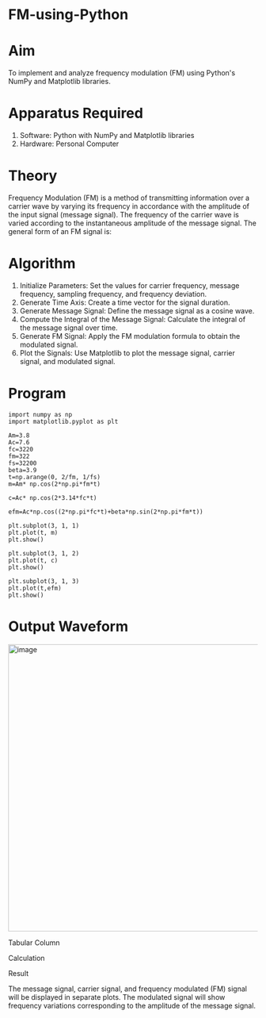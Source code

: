 # FM-using-Python

# Aim


To implement and analyze frequency modulation (FM) using Python's NumPy and Matplotlib libraries. 

# Apparatus Required

1.	Software: Python with NumPy and Matplotlib libraries
2.	Hardware: Personal Computer
  
# Theory

Frequency Modulation (FM) is a method of transmitting information over a carrier wave by varying its frequency in accordance with the amplitude of the input signal (message signal). The frequency of the carrier wave is varied according to the instantaneous amplitude of the message signal. The general form of an FM signal is:



# Algorithm


1.	Initialize Parameters: Set the values for carrier frequency, message frequency, sampling frequency, and frequency deviation.
2.	Generate Time Axis: Create a time vector for the signal duration.
3.	Generate Message Signal: Define the message signal as a cosine wave.
4.	Compute the Integral of the Message Signal: Calculate the integral of the message signal over time.
5.	Generate FM Signal: Apply the FM modulation formula to obtain the modulated signal.
6.	Plot the Signals: Use Matplotlib to plot the message signal, carrier signal, and modulated signal.

# Program

```
import numpy as np
import matplotlib.pyplot as plt

Am=3.8
Ac=7.6
fc=3220
fm=322
fs=32200
beta=3.9
t=np.arange(0, 2/fm, 1/fs)
m=Am* np.cos(2*np.pi*fm*t)

c=Ac* np.cos(2*3.14*fc*t)

efm=Ac*np.cos((2*np.pi*fc*t)+beta*np.sin(2*np.pi*fm*t))

plt.subplot(3, 1, 1)
plt.plot(t, m)
plt.show()

plt.subplot(3, 1, 2)
plt.plot(t, c)
plt.show()

plt.subplot(3, 1, 3)
plt.plot(t,efm)
plt.show()
```

# Output Waveform

<img width="739" height="579" alt="image" src="https://github.com/user-attachments/assets/4ee37199-2d3c-44c8-b1fa-f75b45932dc7" />


Tabular Column



Calculation




Result


The message signal, carrier signal, and frequency modulated (FM) signal will be displayed in separate plots. The modulated signal will show frequency variations corresponding to the amplitude of the message signal.
